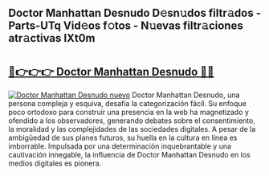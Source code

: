 ## Doctor Manhattan Desnudo D𝚎sn𝚞dos filtr𝚊dos - Parts-UTq Vid𝚎os f𝚘tos - N𝚞evas filtr𝚊ciones atr𝚊ctivas IXt0m

# <h2><a href="http://mb4bf2.tromn.icu/?c=Doctor+Manhattan+Desnudo">🔗👉👉👉 Doctor Manhattan Desnudo 🔗🔗</a></h2>

[![Doctor Manhattan Desnudo nuevo](https://i.imgur.com/pEAQMta.gif)](http://mb4bf2.tromn.icu/?c=Doctor+Manhattan+Desnudo)
Doctor Manhattan Desnudo, una persona compleja y esquiva, desafía la categorización fácil. Su enfoque poco ortodoxo para construir una presencia en la web ha magnetizado y ofendido a los observadores, generando debates sobre el consentimiento, la moralidad y las complejidades de las sociedades digitales. A pesar de la ambigüedad de sus planes futuros, su huella en la cultura en línea es imborrable. Impulsada por una determinación inquebrantable y una cautivación innegable, la influencia de Doctor Manhattan Desnudo en los medios digitales es pionera.
